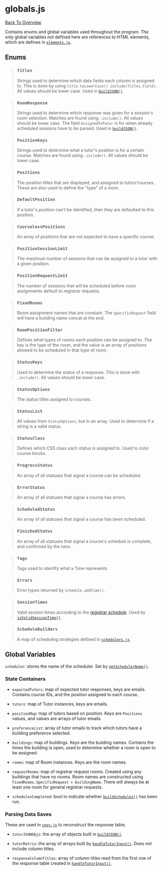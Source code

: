 # globals.js
[Back To Overview](overview.md)

Contains enums and global variables used throughout the program. The only global variables not defined here are references to HTML elements, which are defines in [`elements.js`](elements.md).

## Enums

> ### `Titles`
> Strings used to determine which data fields each column is assigned to. This is done by using `title.toLowerCase().include(Titles.Field)`. All values should be lower case. Used in [`buildJSON()`](prodecure/parse.md).

> ### `RoomResponse`
> Strings used to determine which response was given for a session's room selection. Matches are found using `.include()`. All values should be lower case. The field `AssignedToTutor` is for when already scheduled sessions have to be parsed. Used in [`buildJSON()`](prodecure/parse.md).

> ### `PositionKeys`
> Strings used to determine what a tutor's position is for a certain course. Matches are found using `.include()`. All values should be lower case.

> ### `Positions`
> The position titles that are displayed, and assigned to tutors'courses. These are also used to define the "type" of a room.

> ### `DefaultPosition`
> If a tutor's position can't be identified, then they are defaulted to this position.

> ### `CourselessPositions`
> An array of positions that are not expected to have a specific course.

> ### `PositionSessionLimit`
> The maximum number of sessions that can be assigned to a tutor with a given position.

> ### `PositionRequestLimit`
> The number of sessions that will be scheduled before room assignments default to registrar requests.

> ### `FixedRooms`
> Room assignment names that are constant. The `SpecificRequest` field will have a building name concat at the end.

> ### `RoomPositionFilter`
> Defines what types of rooms each position can be assigned to. The key is the type of the room, and the value is an array of positions allowed to be scheduled in that type of room.

> ### `StatusKeys`
> Used to determine the status of a response. This is done with `.include()`. All values should be lower case.

> ### `StatusOptions`
> The status titles assigned to courses.

> ### `StatusList`
> All values from `StatusOptions`, but in an array. Used to determine if a string is a valid status.

> ### `StatusClass`
> Defines which CSS class each status is assigned to. Used to color course blocks.

> ### `ProgressStatus`
> An array of all statuses that signal a course can be scheduled.

> ### `ErrorStatus`
> An array of all statuses that signal a course has errors.

> ### `ScheduledStatus`
> An array of all statuses that signal a course has been scheduled.

> ### `FinishedStatus`
> An array of all statuses that signal a course's schedule is complete, and confirmed by the tutor.

> ### `Tags`
> Tags used to identify what a Time represents.

> ### `Errors`
> Error types returned by `Schedule.addTime()`.

> ### `SessionTimes`
> Valid session times according to the [registrar schedule](https://registrar.ucsc.edu/soc/archive/html/fall2020/schedule_planner1.pdf). Used by [`isValidSessionTime()`](utility/session-times.md).

> ### `ScheduleBuilders`
> A map of scheduling strategies defined in [`schedulers.js`](procedure/schedulers.md).

## Global Variables

`scheduler`: stores the name of the scheduler. Set by [`getSchedulerName()`](popups.md).

### State Containers

- `expectedTutors`: map of expected tutor responses, keys are emails. Contains course IDs, and the position assigned to each course.

- `tutors`: map of Tutor instances, keys are emails.

- `positionMap`: map of tutors based on position. Keys are `Positions` values, and values are arrays of tutor emails.

- `preferenceList`: array of tutor emails to track which tutors have a building preference selected.

- `buildings`: map of buildings. Keys are the building names. Contains the times the building is open, used to determine whether a room is open to be assigned.

- `rooms`: map of Room instances. Keys are the room names.

- `requestRooms`: map of registrar request rooms. Created using any buildings that have no rooms. Room names are constructed using `FixedRooms.SpecificRequest + buildingName`. There will always be at least one room for general registrar requests.

- `schedulesCompleted`: bool to indicate whether [`buildSchedules()`](procedure/build-schedules.md) has been run.

### Parsing Data Saves

These are used in [`copy.js`](procedure/copy.md) to reconstruct the response table.

- `tutorJSONObjs`: the array of objects built in [`buildJSON()`](procedure/parse.md).

- `tutorMatrix`: the array of arrays built by [`handleTutorInput()`](prodecure/input.md). Does not include column titles.

- `responseColumnTitles`: array of column titles read from the first row of the response table created in [`handleTutorInput()`](prodecure/input.md).